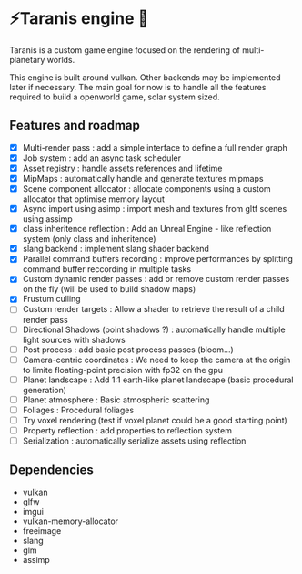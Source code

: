 # ⚡Taranis engine 💫

Taranis is a custom game engine focused on the rendering of multi-planetary worlds.

This engine is built around vulkan. Other backends may be implemented later if necessary. The main goal for now is to handle all the features required to build a openworld game, solar system sized.

## Features and roadmap

- [x] Multi-render pass : add a simple interface to define a full render graph
- [x] Job system : add an async task scheduler
- [x] Asset registry : handle assets references and lifetime
- [x] MipMaps : automatically handle and generate textures mipmaps
- [x] Scene component allocator : allocate components using a custom allocator that optimise memory layout
- [x] Async import using asimp : import mesh and textures from gltf scenes using assimp
- [x] class inheritence reflection : Add an Unreal Engine - like reflection system (only class and inheritence)
- [x] slang backend : implement slang shader backend
- [x] Parallel command buffers recording : improve performances by splitting command buffer reccording in multiple tasks
- [x] Custom dynamic render passes : add or remove custom render passes on the fly (will be used to build shadow maps)
- [x] Frustum culling
- [ ] Custom render targets : Allow a shader to retrieve the result of a child render pass
- [ ] Directional Shadows (point shadows ?) : automatically handle multiple light sources with shadows
- [ ] Post process : add basic post process passes (bloom...)
- [ ] Camera-centric coordinates : We need to keep the camera at the origin to limite floating-point precision with fp32 on the gpu
- [ ] Planet landscape : Add 1:1 earth-like planet landscape (basic procedural generation)
- [ ] Planet atmosphere : Basic atmospheric scattering
- [ ] Foliages : Procedural foliages
- [ ] Try voxel rendering (test if voxel planet could be a good starting point)
- [ ] Property reflection : add properties to reflection system
- [ ] Serialization : automatically serialize assets using reflection

## Dependencies

- vulkan
- glfw
- imgui
- vulkan-memory-allocator
- freeimage
- slang
- glm
- assimp